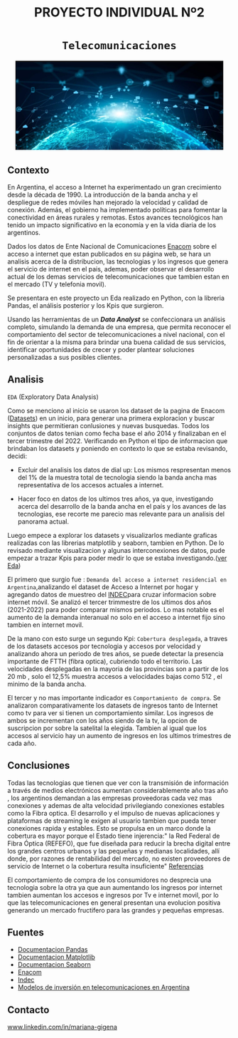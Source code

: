 <h1 align='center'>
 <b>PROYECTO INDIVIDUAL Nº2</b>
</h1>

# <h1 align="center">**`Telecomunicaciones`**</h1>
<p align='center'>
<img src = 'Imagen/imagentelco.jpg' height = 200>
<p>

## **Contexto**

En Argentina, el acceso a Internet ha experimentado un gran crecimiento desde la década de 1990. La introducción de la banda ancha y el despliegue de redes móviles han mejorado la velocidad y calidad de conexión. Además, el gobierno ha implementado políticas para fomentar la conectividad en áreas rurales y remotas. Estos avances tecnológicos han tenido un impacto significativo en la economía y en la vida diaria de los argentinos.

Dados los datos de Ente Nacional de Comunicaciones [Enacom](https://datosabiertos.enacom.gob.ar/dashboards/20000/acceso-a-internet/) sobre el acceso a internet que estan publicados en su página web, se hara un analisis acerca de la distribucion, las tecnologias y los ingresos que genera el servicio de internet en el pais, ademas, poder observar el desarrollo actual de los demas servicios de telecomunicaciones que tambien estan en el mercado (TV y telefonia movil).

Se presentara en este proyecto un Eda realizado en Python, con la libreria Pandas, el análisis posterior y los Kpis que surgieron. 

Usando las herramientas de un ***Data Analyst*** se confeccionara un análisis completo, simulando la demanda de una empresa, que permita reconocer el comportamiento del sector de telecomunicaciones a nivel nacional, con el fin de orientar a la misma para brindar una buena calidad de sus servicios, identificar oportunidades de crecer y poder plantear soluciones personalizadas a sus posibles clientes.

## **Analisis**

`EDA` (Exploratory Data Analysis)

Como se menciono al inicio se usaron los dataset de la pagina de Enacom ([Datasets](Data)) en un inicio, para generar una primera exploracion y buscar insights que permitieran conlusiones y nuevas busquedas.
Todos los conjuntos de datos tenian como fecha base el año 2014 y finalizaban en el tercer trimestre del 2022.
Verificando en Python el tipo de informacion que brindaban los datasets y poniendo en contexto lo que se estaba revisando, decidi:

- Excluir del analisis los datos de dial up: Los mismos respresentan menos del 1% de la muestra total de tecnologia siendo la banda ancha mas representativa de los accesos actuales a internet.

- Hacer foco en datos de los ultimos tres años, ya que, investigando acerca del desarrollo de la banda ancha en el país y los avances de las tecnologias, ese recorte me parecio mas relevante para un analisis del panorama actual.

Luego empece a explorar los datasets y visualizarlos mediante graficas realizadas con las librerias matplotlib y seaborn, tambien en Python. De lo revisado mediante visualizacion y algunas interconexiones de datos, pude empezar a trazar Kpis para poder medir lo que se estaba investigando.([ver Eda](Eda.ipynb))

El primero que surgio fue : `Demanda del acceso a internet residencial en Argentina`,analizando el dataset de Acceso a Internet por hogar y agregando datos de muestreo del [INDEC](https://www.indec.gob.ar/indec/web/Nivel4-Tema-4-26-153)para cruzar informacion sobre internet móvil. Se analizó el tercer trimmestre de los ultimos dos años (2021-2022) para poder comparar mismos periodos. Lo mas notable es el aumento de la demanda interanual no solo en el acceso a internet fijo sino tambien en internet movil. 

De la mano con esto surge un segundo Kpi: `Cobertura desplegada`, a traves de los datasets accesos por tecnologia y accesos por velocidad y analizando ahora un periodo de tres años, se puede detectar la presencia importante de FTTH (fibra optica), cubriendo todo el territorio. Las velocidades desplegadas en la mayoria de las provincias son a partir de los 20 mb , solo el 12,5% muestra accesos a velocidades bajas como  512 , el minimo de la banda ancha.

El tercer y no mas importante indicador es `Comportamiento de compra`. Se analizaron comparativamente los datasets de ingresos tanto de Internet como tv para ver si tienen un comportamiento similar. Los ingresos de ambos se incrementan con los años siendo de la tv, la opcion de suscripcion por sobre la satelital la elegida. Tambien al igual que los accesos al servicio hay un aumento de ingresos en los ultimos trimestres de cada año.


## **Conclusiones**

Todas las tecnologias que tienen que ver con la transmisión de información a través de medios electrónicos aumentan considerablemente año tras año , los argentinos demandan a las empresas proveedoras cada vez mas conexiones y ademas de alta velocidad privilegiando conexiones estables como la Fibra optica. 
El desarrollo y el impulso de nuevas aplicaciones y plataformas de streaming le exigen al usuario tambien que pueda tener conexiones rapida y estables.
Esto se propulsa en un marco donde la cobertura es mayor porque el Estado tiene injerencia:" la Red Federal de Fibra Óptica (REFEFO), que fue diseñada para reducir la brecha digital entre los grandes centros urbanos y las pequeñas y medianas localidades, allí donde, por razones de rentabilidad del mercado, no existen proveedores de servicio de Internet o la cobertura resulta insuficiente" [Referencias](#https://www.enacom.gob.ar/institucional/mas-de-200--de-incremento-en-el-acceso-a-internet-de-fibra-optica-en-toda-la-argentina_n4455)

El comportamiento de compra de los consumidores no desprecia una tecnologia sobre la otra ya que aun aumentando los ingresos por internet tambien aumentan los accesos e ingresos por Tv e internet movil, por lo que las telecomunicaciones en general presentan una evolucion positiva generando un mercado fructifero para las grandes y pequeñas empresas.

## **Fuentes**

- [Documentacion Pandas](https://pandas.pydata.org/docs/)
- [Documentacion Matplotlib](https://matplotlib.org/stable/index.html)
- [Documentacion Seaborn](https://seaborn.pydata.org/)
- [Enacom](https://datosabiertos.enacom.gob.ar/home)
- [Indec](https://www.indec.gob.ar/indec/web/Nivel4-Tema-4-26-153)
- [Modelos de inversión en telecomunicaciones en Argentina](https://repositorio.utdt.edu/bitstream/handle/20.500.13098/2190/MPP_2015_Loste.pdf?sequence=1)

## **Contacto**
www.linkedin.com/in/mariana-gigena